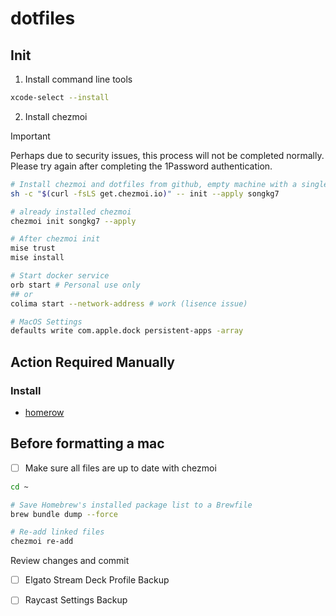 # dotfiles

## Init

1. Install command line tools

```bash
xcode-select --install
```

2. Install chezmoi

> [!IMPORTANT]
> Perhaps due to security issues, this process will not be completed normally.
> Please try again after completing the 1Password authentication.

```bash
# Install chezmoi and dotfiles from github, empty machine with a single command
sh -c "$(curl -fsLS get.chezmoi.io)" -- init --apply songkg7

# already installed chezmoi
chezmoi init songkg7 --apply
```

```bash
# After chezmoi init
mise trust
mise install

# Start docker service
orb start # Personal use only
## or
colima start --network-address # work (lisence issue)
```

```bash
# MacOS Settings
defaults write com.apple.dock persistent-apps -array
```

## Action Required Manually

### Install

- [homerow](https://www.homerow.app/)

## Before formatting a mac

- [ ] Make sure all files are up to date with chezmoi

```bash
cd ~

# Save Homebrew's installed package list to a Brewfile
brew bundle dump --force

# Re-add linked files
chezmoi re-add
```

Review changes and commit

- [ ] Elgato Stream Deck Profile Backup
- [ ] Raycast Settings Backup

